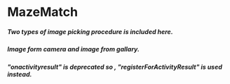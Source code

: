 # MazeMatch
##### Two types of image picking procedure is included here.
##### Image form camera and image from gallary.
##### "onactivityresult" is deprecated so , "registerForActivityResult" is used instead.
